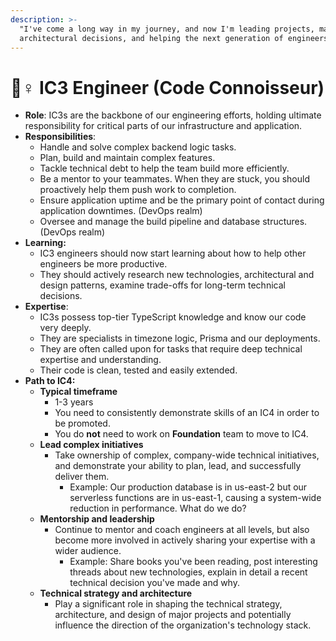 ```yaml
---
description: >-
  "I've come a long way in my journey, and now I'm leading projects, making
  architectural decisions, and helping the next generation of engineers."
---
```


# 🧘♀ IC3 Engineer (Code Connoisseur)

* **Role**: IC3s are the backbone of our engineering efforts, holding ultimate responsibility for critical parts of our infrastructure and application.
* **Responsibilities**:
  * Handle and solve complex backend logic tasks.
  * Plan, build and maintain complex features.
  * Tackle technical debt to help the team build more efficiently.
  * Be a mentor to your teammates. When they are stuck, you should proactively help them push work to completion.
  * Ensure application uptime and be the primary point of contact during application downtimes. (DevOps realm)
  * Oversee and manage the build pipeline and database structures. (DevOps realm)
* **Learning:**&#x20;
  * IC3 engineers should now start learning about how to help other engineers be more productive.&#x20;
  * They should actively research new technologies, architectural and design patterns, examine trade-offs for long-term technical decisions.
* **Expertise**:&#x20;
  * IC3s possess top-tier TypeScript knowledge and know our code very deeply.
  * They are specialists in timezone logic, Prisma and our deployments.&#x20;
  * They are often called upon for tasks that require deep technical expertise and understanding.
  * Their code is clean, tested and easily extended.
* **Path to IC4:**
  * **Typical timeframe**
    * 1-3 years
    * You need to consistently demonstrate skills of an IC4 in order to be promoted.
    * You do **not** need to work on **Foundation** team to move to IC4.
  * **Lead complex initiatives**
    * Take ownership of complex, company-wide technical initiatives, and demonstrate your ability to plan, lead, and successfully deliver them.
      * Example: Our production database is in us-east-2 but our serverless functions are in us-east-1, causing a system-wide reduction in performance. What do we do?
  * **Mentorship and leadership**
    * Continue to mentor and coach engineers at all levels, but also become more involved in actively sharing your expertise with a wider audience.
      * Example: Share books you've been reading, post interesting threads about new technologies, explain in detail a recent technical decision you've made and why.
  * **Technical strategy and architecture**
    * Play a significant role in shaping the technical strategy, architecture, and design of major projects and potentially influence the direction of the organization's technology stack.
